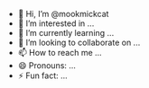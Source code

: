 - 👋 Hi, I’m @mookmickcat
- 👀 I’m interested in ...
- 🌱 I’m currently learning ...
- 💞️ I’m looking to collaborate on ...
- 📫 How to reach me ...
- 😄 Pronouns: ...
- ⚡ Fun fact: ...

<!---
mookmickcat/mookmickcat is a ✨ special ✨ repository because its `README.md` (this file) appears on your GitHub profile.
You can click the Preview link to take a look at your changes.
--->
